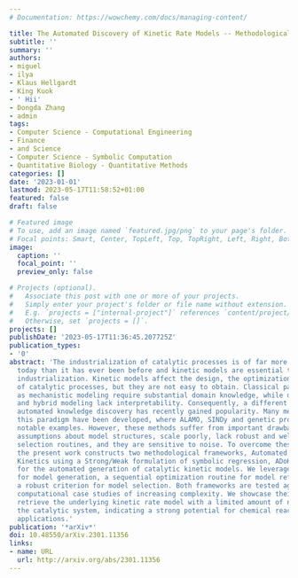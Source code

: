 ```yaml
---
# Documentation: https://wowchemy.com/docs/managing-content/

title: The Automated Discovery of Kinetic Rate Models -- Methodological Frameworks
subtitle: ''
summary: ''
authors:
- miguel
- ilya
- Klaus Hellgardt
- King Kuok
- ' Hii'
- Dongda Zhang
- admin
tags:
- Computer Science - Computational Engineering
- Finance
- and Science
- Computer Science - Symbolic Computation
- Quantitative Biology - Quantitative Methods
categories: []
date: '2023-01-01'
lastmod: 2023-05-17T11:58:52+01:00
featured: false
draft: false

# Featured image
# To use, add an image named `featured.jpg/png` to your page's folder.
# Focal points: Smart, Center, TopLeft, Top, TopRight, Left, Right, BottomLeft, Bottom, BottomRight.
image:
  caption: ''
  focal_point: ''
  preview_only: false

# Projects (optional).
#   Associate this post with one or more of your projects.
#   Simply enter your project's folder or file name without extension.
#   E.g. `projects = ["internal-project"]` references `content/project/deep-learning/index.md`.
#   Otherwise, set `projects = []`.
projects: []
publishDate: '2023-05-17T11:36:45.207725Z'
publication_types:
- '0'
abstract: 'The industrialization of catalytic processes is of far more importance
  today than it has ever been before and kinetic models are essential tools for their
  industrialization. Kinetic models affect the design, the optimization and the control
  of catalytic processes, but they are not easy to obtain. Classical paradigms, such
  as mechanistic modeling require substantial domain knowledge, while data-driven
  and hybrid modeling lack interpretability. Consequently, a different approach called
  automated knowledge discovery has recently gained popularity. Many methods under
  this paradigm have been developed, where ALAMO, SINDy and genetic programming are
  notable examples. However, these methods suffer from important drawbacks: they require
  assumptions about model structures, scale poorly, lack robust and well-founded model
  selection routines, and they are sensitive to noise. To overcome these challenges,
  the present work constructs two methodological frameworks, Automated Discovery of
  Kinetics using a Strong/Weak formulation of symbolic regression, ADoK-S and ADoK-W,
  for the automated generation of catalytic kinetic models. We leverage genetic programming
  for model generation, a sequential optimization routine for model refinement, and
  a robust criterion for model selection. Both frameworks are tested against three
  computational case studies of increasing complexity. We showcase their ability to
  retrieve the underlying kinetic rate model with a limited amount of noisy data from
  the catalytic system, indicating a strong potential for chemical reaction engineering
  applications.'
publication: '*arXiv*'
doi: 10.48550/arXiv.2301.11356
links:
- name: URL
  url: http://arxiv.org/abs/2301.11356
---
```

